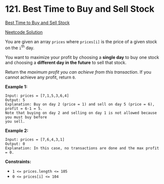 # 121. Best Time to Buy and Sell Stock

[Best Time to Buy and Sell Stock](https://leetcode.com/problems/best-time-to-buy-and-sell-stock/description/)

[Neetcode Solution](https://www.youtube.com/watch?v=1pkOgXD63yU&pp=ygUobmVldGNvZGUgYmVzdCB0aW1lIHRvIGJ1eSBhbmQgc2VsbCBzdG9jaw%3D%3D)

You are given an array `prices` where `prices[i]` is the price of a given stock
on the `i`<sup>th</sup> day.

You want to maximize your profit by choosing a <b>single day</b> to buy one
stock and choosing a <b>different day in the future</b> to sell that stock.

Return the <em>maximum profit you can achieve from this transaction</em>. If you
cannot achieve any profit, return `0`.

**Example 1:**

```
Input: prices = [7,1,5,3,6,4]
Output: 5
Explanation: Buy on day 2 (price = 1) and sell on day 5 (price = 6), profit = 6-1 = 5.
Note that buying on day 2 and selling on day 1 is not allowed because you must buy before
you sell.
```

**Example 2:**

```
Input: prices = [7,6,4,3,1]
Output: 0
Explanation: In this case, no transactions are done and the max profit = 0.
```

**Constraints:**

- `1 <= prices.length <= 105`
- `0 <= prices[i] <= 104`
